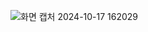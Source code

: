 ![화면 캡처 2024-10-17 162029](https://github.com/user-attachments/assets/36ae46b2-a1f0-4288-b9d3-bb1c8835699c)
